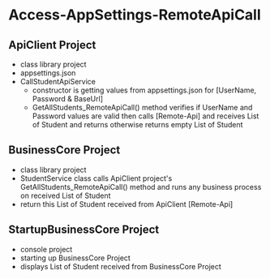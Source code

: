 # Access-AppSettings-RemoteApiCall

## ApiClient Project
- class library project
- appsettings.json
- CallStudentApiService 
  - constructor is getting values from appsettings.json for [UserName, Password & BaseUrl]
  - GetAllStudents_RemoteApiCall() method verifies if UserName and Password values are valid then calls [Remote-Api] and receives List of Student and returns otherwise returns empty List of Student

## BusinessCore Project
- class library project
- StudentService class calls ApiClient project's GetAllStudents_RemoteApiCall() method and runs any business process on received List of Student
- return this List of Student received from ApiClient [Remote-Api]

## StartupBusinessCore Project
- console project
- starting up BusinessCore Project
- displays List of Student received from BusinessCore Project
